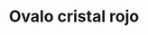 ---
title: Ovalo cristal rojo
date: 
draft: false

# descripcion
description : Conjunto de aros y dije de plata con cristal

materials: Plata 925

color: Plateado y cristal rojo

dimensions: 1cm x 2,5cm (dije) - 0,5cm x 2cm (aros)

code: 06-18-0383

type: "Conjuntos"

categories: [destacados]

# Images
# first image will be shown in the product page
images:
  # - image: "images/path_to_image"
  # La ubicacion de las imagenes es imagenes/Conjuntos/Conjuntos.Aros y Dije/06-18-0383-ovalo-cristal-rojo
  - image: "./images/conjuntos/aros_y_dije/06-18-0383-ovalo-cristal-rojo_a.JPG"
  - image: "./images/conjuntos/aros_y_dije/06-18-0383-ovalo-cristal-rojo_b.JPG"
---